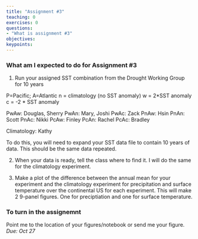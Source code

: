 ```yaml
---
title: "Assignment #3"
teaching: 0
exercises: 0 
questions:
- "What is assignment #3"
objectives:
keypoints:
---
```


### What am I expected to do for Assignment #3

1. Run your assigned SST combination from the Drought Working Group for 10 years

P=Pacific; A=Atlantic
n = climatology (no SST anomaly)
w = 2*SST anomaly
c = -2 * SST anomaly

PwAw: Douglas, Sherry
PwAn: Mary, Joshi
PwAc: Zack
PnAw: Hsin
PnAn: Scott
PnAc: Nikki
PcAw: Finley
PcAn: Rachel
PcAc: Bradley

Climatology: Kathy

To do this, you will need to expand your SST data file to contain 10 years of data.  This should be the same data repeated. 

2. When your data is ready, tell the class where to find it.  I will do the same for the climatology experiment.

3. Make a plot of the difference between the annual mean for your experiment and the climatology experiment for precipitation and surface temperature over the continental US for each experiment.  This will make 2 9-panel figures.  One for preciptiation and one for surface temperature. 

### To turn in the assignemnt

Point me to the location of your figures/notebook or send me your figure.
*Due: Oct 27*




